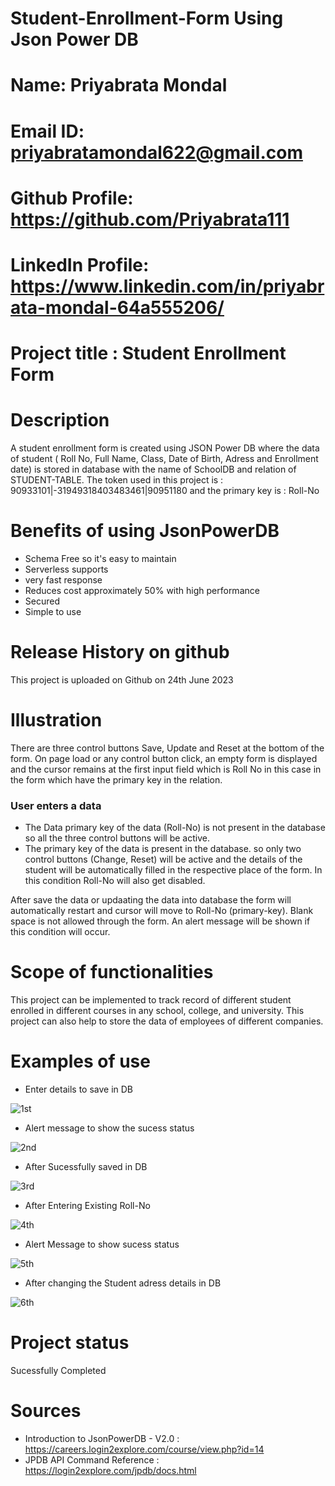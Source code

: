 # Student-Enrollment-Form Using Json Power DB
# Name: Priyabrata Mondal
# Email ID: priyabratamondal622@gmail.com
# Github Profile: https://github.com/Priyabrata111
# LinkedIn Profile: https://www.linkedin.com/in/priyabrata-mondal-64a555206/

# Project title : Student Enrollment Form
# Description 
A student enrollment form is created using JSON Power DB where the data of student ( Roll No, Full Name, Class, Date of Birth, Adress and Enrollment date) is stored in database with the name of SchoolDB and relation of STUDENT-TABLE. The token used in this project is : 90933101|-31949318403483461|90951180 and the primary key is : Roll-No
# Benefits of using JsonPowerDB
- Schema Free so it's easy to maintain
- Serverless supports
- very fast response
- Reduces cost approximately 50% with high performance
- Secured
- Simple to use
# Release History on github
This project is uploaded on Github on 24th June 2023
# Illustration
There are three control buttons Save, Update and Reset at the bottom of the form. On page load or any control button click, an empty form is displayed and the cursor  remains at the first input field which is Roll No in this case in the form which have the primary key in the relation. 
 ### User enters a data
 - The Data primary key of the data (Roll-No) is not present in the database so all the three control buttons will be active.
 - The primary key of the data is present in the database. so only two control buttons (Change, Reset) will be active and the details of the student will be automatically filled in the respective place of the form. In this condition Roll-No will also get disabled.

After save the data or updaating the data into database the form will automatically restart and cursor will move to Roll-No  (primary-key).
Blank space is not allowed through the form. An alert message will be shown if this condition will occur.
# Scope of functionalities
This project can be implemented to track record of different student enrolled in different courses in any school, college, and university. This project can also help to store the data of employees of different companies.
# Examples of use

- Enter details to save in DB



![1st](https://github.com/Priyabrata111/Student-Enrollment-Form/assets/70628777/f9e4f44d-3df9-47ca-8d03-3099cdaf19c4)

- Alert message to show the sucess status

![2nd](https://github.com/Priyabrata111/Student-Enrollment-Form/assets/70628777/1af4b775-c7f0-4268-a4f8-216767704120)

- After Sucessfully saved in DB

 ![3rd](https://github.com/Priyabrata111/Student-Enrollment-Form/assets/70628777/96e129ab-67ec-42a8-8ce3-513855311a87)

- After Entering Existing Roll-No

![4th](https://github.com/Priyabrata111/Student-Enrollment-Form/assets/70628777/00d1d772-ad90-48db-a7e7-d34dc89a37e9)

- Alert Message to show sucess status

![5th](https://github.com/Priyabrata111/Student-Enrollment-Form/assets/70628777/146d69fa-1fbc-41b2-94cb-d76ce0147fd0)

- After changing the Student adress details in DB

![6th](https://github.com/Priyabrata111/Student-Enrollment-Form/assets/70628777/7c4b031f-9af4-4350-b4af-812a0619c63a) 

# Project status
Sucessfully Completed
# Sources
- Introduction to JsonPowerDB - V2.0 : https://careers.login2explore.com/course/view.php?id=14 
- JPDB API Command Reference : https://login2explore.com/jpdb/docs.html 

  


